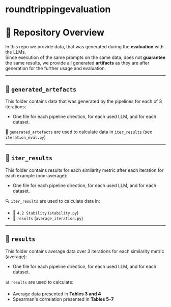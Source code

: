 # roundtrippingevaluation


# 📁 Repository Overview

In this repo we provide data, that was generated during the **evaluation** with the LLMs.  
Since execution of the same prompts on the same data, does not **guarantee** the same results, we provide all generated **artifacts** as they are after generation for the further usage and evaluation.

---

## 📂 `generated_artefacts`

This folder contains data that was generated by the pipelines for each of 3 iterations:

- One file for each pipeline direction, for each used LLM, and for each dataset.

🔁 `generated_artefacts` are used to calculate data in [`iter_results`](#iter_results) (see `iteration_eval.py`)

---

## 📂 `iter_results`

This folder contains results for each similarity metric after each iteration for each example (non-average):

- One file for each pipeline direction, for each used LLM, and for each dataset.

🔍 `iter_results` are used to calculate data in:

- 📄 `4.2 Stability` (`stability.py`)
- 📄 `results` (`average_iteration.py`)

---

## 📂 `results`

This folder contains average data over 3 iterations for each similarity metric (average):

- One file for each pipeline direction, for each used LLM, and for each dataset.

📊 `results` are used to calculate:

- Average data presented in **Tables 3 and 4**
- Spearman's correlation presented in **Tables 5–7**


